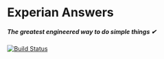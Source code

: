# Experian Answers
##### The greatest engineered way to do simple things ✔

[![Build Status](https://travis-ci.com/MasonGeloso/experian-answers.svg?branch=main)](https://travis-ci.com/MasonGeloso/experian-answers)
